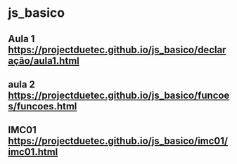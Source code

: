 # js_basico
Aula 1
https://projectduetec.github.io/js_basico/declaração/aula1.html
----------------------------------------------------------------
aula 2
https://projectduetec.github.io/js_basico/funcoes/funcoes.html
----------------------------------------------------------------
IMC01
https://projectduetec.github.io/js_basico/imc01/imc01.html
----------------------------------------------------------------
